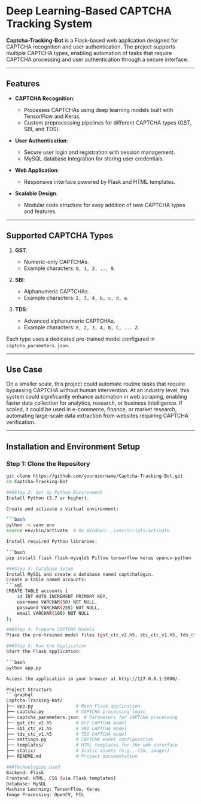 # Deep Learning-Based CAPTCHA Tracking System

**Captcha-Tracking-Bot** is a Flask-based web application designed for CAPTCHA recognition and user authentication. The project supports multiple CAPTCHA types, enabling automation of tasks that require CAPTCHA processing and user authentication through a secure interface.

---

## Features

- **CAPTCHA Recognition**:
  - Processes CAPTCHAs using deep learning models built with TensorFlow and Keras.
  - Custom preprocessing pipelines for different CAPTCHA types (GST, SBI, and TDS).

- **User Authentication**:
  - Secure user login and registration with session management.
  - MySQL database integration for storing user credentials.

- **Web Application**:
  - Responsive interface powered by Flask and HTML templates.

- **Scalable Design**:
  - Modular code structure for easy addition of new CAPTCHA types and features.

---

## Supported CAPTCHA Types

1. **GST**:
   - Numeric-only CAPTCHAs.
   - Example characters: `0, 1, 2, ... 9`.

2. **SBI**:
   - Alphanumeric CAPTCHAs.
   - Example characters: `2, 3, 4, b, c, d, e`.

3. **TDS**:
   - Advanced alphanumeric CAPTCHAs.
   - Example characters: `0, 2, 3, A, B, C, ... Z`.

Each type uses a dedicated pre-trained model configured in `captcha_parameters.json`.

---

## Use Case

On a smaller scale, this project could automate routine tasks that require bypassing CAPTCHA without human intervention. At an industry level, this system could significantly enhance automation in web scraping, enabling faster data collection for analytics, research, or business intelligence. If scaled, it could be used in e-commerce, finance, or market research, automating large-scale data extraction from websites requiring CAPTCHA verification.

---

## Installation and Environment Setup

### Step 1: Clone the Repository
```bash
git clone https://github.com/yourusername/Captcha-Tracking-Bot.git
cd Captcha-Tracking-Bot

###Step 2: Set Up Python Environment
Install Python (3.7 or higher).

Create and activate a virtual environment:

```bash
python -m venv env
source env/bin/activate  # On Windows: .\env\Scripts\activate

Install required Python libraries:

```bash
pip install flask flask-mysqldb Pillow tensorflow keras opencv-python

###Step 3: Database Setup
Install MySQL and create a database named captchalogin.
Create a table named accounts:
```sql
CREATE TABLE accounts (
    id INT AUTO_INCREMENT PRIMARY KEY,
    username VARCHAR(50) NOT NULL,
    password VARCHAR(255) NOT NULL,
    email VARCHAR(100) NOT NULL
);

###Step 4: Prepare CAPTCHA Models
Place the pre-trained model files (gst_ctc_v2.h5, sbi_ctc_v1.h5, tds_ctc_v1.h5) in the project directory.

###Step 5: Run the Application
Start the Flask application:

```bash
python app.py

Access the application in your browser at http://127.0.0.1:5000/.

Project Structure
```graphql
Captcha-Tracking-Bot/
├── app.py                # Main Flask application
├── captcha.py            # CAPTCHA processing logic
├── captcha_parameters.json  # Parameters for CAPTCHA processing
├── gst_ctc_v2.h5         # GST CAPTCHA model
├── sbi_ctc_v1.h5         # SBI CAPTCHA model
├── tds_ctc_v1.h5         # TDS CAPTCHA model
├── settings.py           # CAPTCHA model configuration
├── templates/            # HTML templates for the web interface
├── static/               # Static assets (e.g., CSS, images)
├── README.md             # Project documentation

###Technologies Used
Backend: Flask
Frontend: HTML, CSS (via Flask templates)
Database: MySQL
Machine Learning: TensorFlow, Keras
Image Processing: OpenCV, PIL

